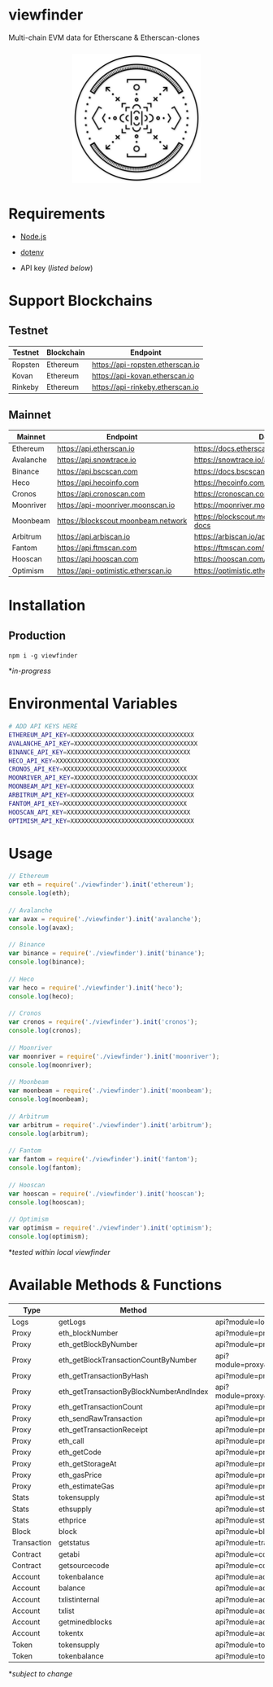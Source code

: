 # viewfinder

Multi-chain EVM data for Etherscane & Etherscan-clones

<h3 align="center">
  <img height="255" width="253" src="https://github.com/vondas-network/viewfinder/blob/main/img/247082.png"/>
</h3>

# Requirements

- [Node.js](https://nodejs.org/en/download/)

- [dotenv](https://www.npmjs.com/package/dotenv) 

- API key (*listed below*)

  

# Support Blockchains

## Testnet

| Testnet | Blockchain | Endpoint                         |
| ------- | ---------- | -------------------------------- |
| Ropsten | Ethereum   | https://api-ropsten.etherscan.io |
| Kovan   | Ethereum   | https://api-kovan.etherscan.io   |
| Rinkeby | Ethereum   | https://api-rinkeby.etherscan.io |

## Mainnet

| Mainnet   | Endpoint                            | Docs                                         |
| --------- | ----------------------------------- | -------------------------------------------- |
| Ethereum  | https://api.etherscan.io            | https://docs.etherscan.io/                   |
| Avalanche | https://api.snowtrace.io            | https://snowtrace.io/apis                    |
| Binance   | https://api.bscscan.com             | https://docs.bscscan.com/                    |
| Heco      | https://api.hecoinfo.com            | https://hecoinfo.com/apis                    |
| Cronos    | https://api.cronoscan.com           | https://cronoscan.com/apis                   |
| Moonriver | https://api-moonriver.moonscan.io   | https://moonriver.moonscan.io/apis           |
| Moonbeam  | https://blockscout.moonbeam.network | https://blockscout.moonbeam.network/api-docs |
| Arbitrum  | https://api.arbiscan.io             | https://arbiscan.io/apis                     |
| Fantom    | https://api.ftmscan.com             | https://ftmscan.com/apis                     |
| Hooscan   | https://api.hooscan.com             | https://hooscan.com/apis                     |
| Optimism  | https://api-optimistic.etherscan.io | https://optimistic.etherscan.io/apis         |



# Installation

## Production

``` npm i -g viewfinder ``` 

**in-progress*

# Environmental Variables

````bash
# ADD API KEYS HERE
ETHEREUM_API_KEY=XXXXXXXXXXXXXXXXXXXXXXXXXXXXXXXXXX
AVALANCHE_API_KEY=XXXXXXXXXXXXXXXXXXXXXXXXXXXXXXXXXX
BINANCE_API_KEY=XXXXXXXXXXXXXXXXXXXXXXXXXXXXXXXXXX
HECO_API_KEY=XXXXXXXXXXXXXXXXXXXXXXXXXXXXXXXXXX
CRONOS_API_KEY=XXXXXXXXXXXXXXXXXXXXXXXXXXXXXXXXXX
MOONRIVER_API_KEY=XXXXXXXXXXXXXXXXXXXXXXXXXXXXXXXXXX
MOONBEAM_API_KEY=XXXXXXXXXXXXXXXXXXXXXXXXXXXXXXXXXX
ARBITRUM_API_KEY=XXXXXXXXXXXXXXXXXXXXXXXXXXXXXXXXXX
FANTOM_API_KEY=XXXXXXXXXXXXXXXXXXXXXXXXXXXXXXXXXX
HOOSCAN_API_KEY=XXXXXXXXXXXXXXXXXXXXXXXXXXXXXXXXXX
OPTIMISM_API_KEY=XXXXXXXXXXXXXXXXXXXXXXXXXXXXXXXXXX
````



# Usage

```javascript
// Ethereum
var eth = require('./viewfinder').init('ethereum');
console.log(eth);

// Avalanche
var avax = require('./viewfinder').init('avalanche');
console.log(avax);

// Binance
var binance = require('./viewfinder').init('binance');
console.log(binance);

// Heco
var heco = require('./viewfinder').init('heco');
console.log(heco);

// Cronos
var cronos = require('./viewfinder').init('cronos');
console.log(cronos);

// Moonriver
var moonriver = require('./viewfinder').init('moonriver');
console.log(moonriver);

// Moonbeam
var moonbeam = require('./viewfinder').init('moonbeam');
console.log(moonbeam);

// Arbitrum
var arbitrum = require('./viewfinder').init('arbitrum');
console.log(arbitrum);

// Fantom
var fantom = require('./viewfinder').init('fantom');
console.log(fantom);

// Hooscan
var hooscan = require('./viewfinder').init('hooscan');
console.log(hooscan);

// Optimism
var optimism = require('./viewfinder').init('optimism');
console.log(optimism);
```

**tested within local viewfinder*



# Available Methods & Functions

| Type        | Method                                  | URL                                                          | Ethereum | Polygon | Avalanche | BSC  | Heco | Cronos | Moonriver | Moonbeam | Arbitrum | Fantom | Hooscan |
| ----------- | --------------------------------------- | ------------------------------------------------------------ | -------- | ------- | --------- | ---- | ---- | ------ | --------- | -------- | -------- | ------ | ------- |
| Logs        | getLogs                                 | api?module=logs&action=getLogs                               | x        | x       | x         | x    | x    | x      | x         | x        | x        | -      | -       |
| Proxy       | eth_blockNumber                         | api?module=proxy&action=eth_blockNumber                      | x        | x       | x         | x    | x    | x      | x         | x        | -        | -      | -       |
| Proxy       | eth_getBlockByNumber                    | api?module=proxy&action=eth_getBlockByNumber                 | x        | x       | x         | x    | x    | x      | x         | x        | -        | -      | -       |
| Proxy       | eth_getBlockTransactionCountByNumber    | api?module=proxy&action=eth_getBlockTransactionCountByNumber | x        | x       | x         | x    | x    | x      | x         | x        | -        | -      | -       |
| Proxy       | eth_getTransactionByHash                | api?module=proxy&action=eth_getTransactionByHash             | x        | x       | x         | x    | x    | x      | x         | x        | -        | -      | -       |
| Proxy       | eth_getTransactionByBlockNumberAndIndex | api?module=proxy&action=eth_getTransactionByBlockNumberAndIndex | x        | x       | x         | x    | x    | x      | x         | x        | -        | -      | -       |
| Proxy       | eth_getTransactionCount                 | api?module=proxy&action=eth_getTransactionCount              | x        | x       | x         | x    | x    | x      | x         | x        | -        | -      | -       |
| Proxy       | eth_sendRawTransaction                  | api?module=proxy&action=eth_sendRawTransaction               | x        | x       | x         | x    | x    | x      | x         | x        | -        | -      | -       |
| Proxy       | eth_getTransactionReceipt               | api?module=proxy&action=eth_getTransactionReceipt            | x        | x       | x         | x    | x    | x      | x         | x        | -        | -      | -       |
| Proxy       | eth_call                                | api?module=proxy&action=eth_call                             | x        | x       | x         | x    | x    | x      | x         | x        | -        | -      | -       |
| Proxy       | eth_getCode                             | api?module=proxy&action=eth_getCode                          | x        | x       | x         | x    | x    | x      | x         | x        | -        | -      | -       |
| Proxy       | eth_getStorageAt                        | api?module=proxy&action=eth_getStorageAt                     | x        | x       | x         | x    | x    | x      | x         | x        | -        | -      | -       |
| Proxy       | eth_gasPrice                            | api?module=proxy&action=eth_gasPrice                         | x        | x       | x         | x    | x    | x      | x         | x        | -        | -      | -       |
| Proxy       | eth_estimateGas                         | api?module=proxy&action=eth_estimateGas                      | x        | x       | x         | x    | x    | x      | x         | x        | -        | -      | -       |
| Stats       | tokensupply                             | api?module=stats&action=tokensupply                          | x        | x       | x         | x    | x    | x      | x         | x        | -        | x      | x       |
| Stats       | ethsupply                               | api?module=stats&action=ethsupply                            | x        | x       | x         | x    | x    | x      | x         | x        | -        | x      | x       |
| Stats       | ethprice                                | api?module=stats&action=ethprice                             | x        | x       | x         | x    | x    | x      | x         | x        | -        | x      | x       |
| Block       | block                                   | api?module=block&action=gtblockreward                        | x        | x       | x         | x    | x    | x      | x         | x        | x        | -      | -       |
| Transaction | getstatus                               | api?module=transaction&action=gettxreceiptstatus             | x        | x       | x         | x    | x    | x      | x         | x        | x        | -      | -       |
| Contract    | getabi                                  | api?module=contract&action=getabi                            | x        | x       | x         | x    | x    | x      | x         | x        | x        | x      | x       |
| Contract    | getsourcecode                           | api?module=contract&action=getsourcecode                     | x        | x       | x         | x    | x    | x      | x         | x        | x        | x      | x       |
| Account     | tokenbalance                            | api?module=account&action=tokenbalance                       | x        | x       | x         | x    | x    | x      | x         | x        | x        | x      | x       |
| Account     | balance                                 | api?module=account&action=balance                            | x        | x       | x         | x    | x    | x      | x         | x        | x        | x      | x       |
| Account     | txlistinternal                          | api?module=account&action=txlistinternal                     | x        | x       | x         | x    | x    | x      | x         | x        | x        | x      | x       |
| Account     | txlist                                  | api?module=account&action=txlist                             | x        | x       | x         | x    | x    | x      | x         | x        | x        | x      | x       |
| Account     | getminedblocks                          | api?module=account&action=getminedblocks                     | x        | x       | x         | x    | x    | x      | x         | x        | x        | x      | x       |
| Account     | tokentx                                 | api?module=account&action=tokentx                            | x        | x       | x         | x    | x    | x      | x         | x        | x        | x      | x       |
| Token       | tokensupply                             | api?module=tokens&action=tokensupply                         | -        | x       | -         | -    | -    | -      | -         | -        | -        | -      | -       |
| Token       | tokenbalance                            | api?module=tokens&action=tokenbalance                        | -        | x       | -         | -    | -    | -      | -         | -        | -        | -      | -       |

**subject to change*
